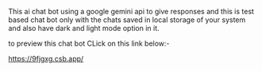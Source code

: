 This ai chat bot using a google gemini api to give responses and this is test based chat bot only with the chats saved in local storage of your system and also have dark and light mode option in it.

to preview this chat bot
CLick on this link below:-

https://9fjgxg.csb.app/
